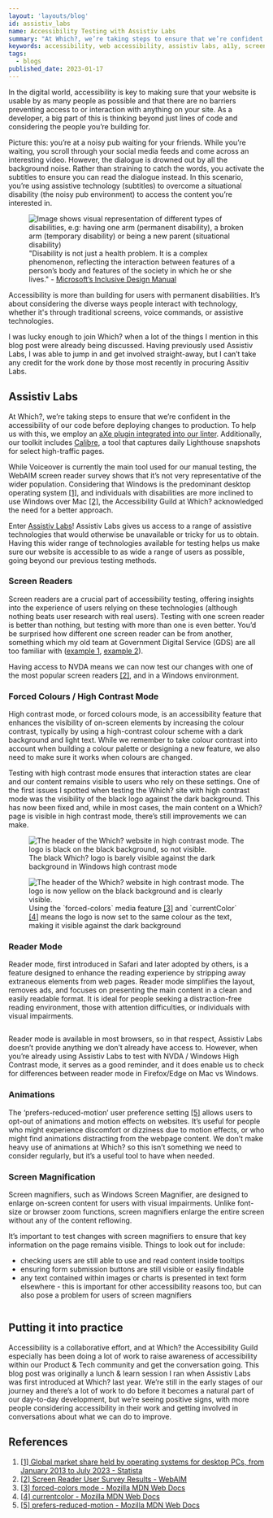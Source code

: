 ```yaml
---
layout: 'layouts/blog'
id: assistiv_labs
name: Accessibility Testing with Assistiv Labs
summary: "At Which?, we’re taking steps to ensure that we’re confident in the accessibility of our code before deploying changes to production. Enter Assistiv Labs, which gives us access to a range of assistive technologies."
keywords: accessibility, web accessibility, assistiv labs, a11y, screen, reader, mode, contrast, magnifier, magnification, assistive, tools, browserstack, testing, manual
tags:
  - blogs
published_date: 2023-01-17
---
```


In the digital world, accessibility is key to making sure that your website is usable by as many people as possible and that there are no barriers preventing access to or interaction with anything on your site. As a developer, a big part of this is thinking beyond just lines of code and considering the people you’re building for.

Picture this: you’re at a noisy pub waiting for your friends. While you’re waiting, you scroll through your social media feeds and come across an interesting video. However, the dialogue is drowned out by all the background noise. Rather than straining to catch the words, you activate the subtitles to ensure you can read the dialogue instead. In this scenario, you’re using assistive technology (subtitles) to overcome a situational disability (the noisy pub environment) to access the content you’re interested in.

<figure>
  <img src="/assets/blog-images/assistiv-labs-inclusive-design.jpg" alt="Image shows visual representation of different types of disabilities, e.g: having one arm (permanent disability), a broken arm (temporary disability) or being a new parent (situational disability)"/>
  <figcaption>"Disability is not just a health problem. It is a complex phenomenon, reflecting the interaction between features of a person’s body and features of the society in which he or she lives." - <a href="https://inclusive.microsoft.design/">Microsoft’s Inclusive Design Manual</a></figcaption>
</figure>

Accessibility is more than building for users with permanent disabilities. It’s about considering the diverse ways people interact with technology, whether it's through traditional screens, voice commands, or assistive technologies.

I was lucky enough to join Which? when a lot of the things I mention in this blog post were already being discussed. Having previously used Assistiv Labs, I was able to jump in and get involved straight-away, but I can’t take any credit for the work done by those most recently in procuring Assitiv Labs.

## Assistiv Labs
At Which?, we’re taking steps to ensure that we’re confident in the accessibility of our code before deploying changes to production. To help us with this, we employ an [aXe plugin integrated into our linter](https://www.npmjs.com/package/eslint-plugin-jsx-a11y). Additionally, our toolkit includes [Calibre](https://calibreapp.com/), a tool that captures daily Lighthouse snapshots for select high-traffic pages.

While Voiceover is currently the main tool used for our manual testing, the WebAIM screen reader survey shows that it’s not very representative of the wider population.
Considering that Windows is the predominant desktop operating system <a href="#footnote-1">[1]</a>, and individuals with disabilities are more inclined to use Windows over Mac <a href="#footnote-2">[2]</a>, the Accessibility Guild at Which? acknowledged the need for a better approach.

Enter [Assistiv Labs](https://assistivlabs.com/)! Assistiv Labs gives us access to a range of assistive technologies that would otherwise be unavailable or tricky for us to obtain. Having this wider range of technologies available for testing helps us make sure our website is accessible to as wide a range of users as possible, going beyond our previous testing methods.

### Screen Readers
Screen readers are a crucial part of accessibility testing, offering insights into the experience of users relying on these technologies (although nothing beats user research with real users). Testing with one screen reader is better than nothing, but testing with more than one is even better. You’d be surprised how different one screen reader can be from another, something which my old team at Government Digital Service (GDS) are all too familiar with ([example 1](https://github.com/alphagov/govuk-frontend/issues/2059), [example 2](https://github.com/alphagov/govuk-frontend/issues/1605#issuecomment-1058169156)).

Having access to NVDA means we can now test our changes with one of the most popular screen readers <a href="#footnote-2">[2]</a>, and in a Windows environment.

### Forced Colours / High Contrast Mode
High contrast mode, or forced colours mode, is an accessibility feature that enhances the visibility of on-screen elements by increasing the colour contrast, typically by using a high-contrast colour scheme with a dark background and light text. While we remember to take colour contrast into account when building a colour palette or designing a new feature, we also need to make sure it works when colours are changed.

Testing with high contrast mode ensures that interaction states are clear and our content remains visible to users who rely on these settings. One of the first issues I spotted when testing the Which? site with high contrast mode was the visibility of the black logo against the dark background. This has now been fixed and, while in most cases, the main content on a Which? page is visible in high contrast mode, there’s still improvements we can make.

<figure>
  <img src="/assets/blog-images/assistiv-labs-contrast-before.png" alt="The header of the Which? website in high contrast mode. The logo is black on the black background, so not visible."/>
  <figcaption>The black Which? logo is barely visible against the dark background in Windows high contrast mode</figcaption>
</figure>

<figure>
  <img src="/assets/blog-images/assistiv-labs-contrast-after.png" alt="The header of the Which? website in high contrast mode. The logo is now yellow on the black background and is clearly visible."/>
  <figcaption>Using the `forced-colors` media feature <a href="#footnote-3">[3]</a> and `currentColor` <a href="#footnote-4">[4]</a> means the logo is now set to the same colour as the text, making it visible against the dark background</figcaption>
</figure>

### Reader Mode
Reader mode, first introduced in Safari and later adopted by others, is a feature designed to enhance the reading experience by stripping away extraneous elements from web pages. Reader mode simplifies the layout, removes ads, and focuses on presenting the main content in a clean and easily readable format. It is ideal for people seeking a distraction-free reading environment, those with attention difficulties, or individuals with visual impairments.

<figure>
  <img src="/assets/blog-images/assistiv-labs-reader-mode.png" alt=""/>
</figure>

Reader mode is available in most browsers, so in that respect, Assistiv Labs doesn’t provide anything we don’t already have access to. However, when you’re already using Assistiv Labs to test with NVDA / Windows High Contrast mode, it serves as a good reminder, and it does enable us to check for differences between reader mode in Firefox/Edge on Mac vs Windows.

### Animations
The ‘prefers-reduced-motion’ user preference setting <a href="#footnote-5">[5]</a> allows users to opt-out of animations and motion effects on websites. It’s useful for people who might experience discomfort or dizziness due to motion effects, or who might find animations distracting from the webpage content. We don’t make heavy use of animations at Which? so this isn’t something we need to consider regularly, but it’s a useful tool to have when needed.

### Screen Magnification
Screen magnifiers, such as Windows Screen Magnifier, are designed to enlarge on-screen content for users with visual impairments. Unlike font-size or browser zoom functions, screen magnifiers enlarge the entire screen without any of the content reflowing.

It’s important to test changes with screen magnifiers to ensure that key information on the page remains visible. Things to look out for include:

* checking users are still able to use and read content inside tooltips
* ensuring form submission buttons are still visible or easily findable
* any text contained within images or charts is presented in text form elsewhere - this is important for other accessibility reasons too, but can also pose a problem for users of screen magnifiers

<figure>
  <img src="/assets/blog-images/assistiv-labs-tooltip.png" alt=""/>
</figure>

## Putting it into practice
Accessibility is a collaborative effort, and at Which? the Accessibility Guild especially has been doing a lot of work to raise awareness of accessibility within our Product & Tech community and get the conversation going. This blog post was originally a lunch & learn session I ran when Assistiv Labs was first introduced at Which? last year. We’re still in the early stages of our journey and there’s a lot of work to do before it becomes a natural part of our day-to-day development, but we’re seeing positive signs, with more people considering accessibility in their work and getting involved in conversations about what we can do to improve.

## References

<ol>
  <li>
    <a id="footnote-1" href="https://www.statista.com/statistics/218089/global-market-share-of-windows-7">[1] Global market share held by operating systems for desktop PCs, from January 2013 to July 2023 - Statista</a>
  </li>

  <li>
    <a id="footnote-2" href="https://webaim.org/projects/screenreadersurvey9/">[2] Screen Reader User Survey Results - WebAIM</a>
  </li>

  <li>
    <a id="footnote-3" href="https://developer.mozilla.org/en-US/docs/Web/CSS/@media/forced-colors">[3] forced-colors mode - Mozilla MDN Web Docs</a>
  </li>

  <li>
    <a id="footnote-4" href="https://developer.mozilla.org/en-US/docs/Web/CSS/color_value#currentcolor_keyword">[4] currentcolor - Mozilla MDN Web Docs</a>
  </li>

  <li>
    <a id="footnote-5" href="https://developer.mozilla.org/en-US/docs/Web/CSS/@media/prefers-reduced-motion">[5] prefers-reduced-motion - Mozilla MDN Web Docs</a>
  </li>
</ol>

